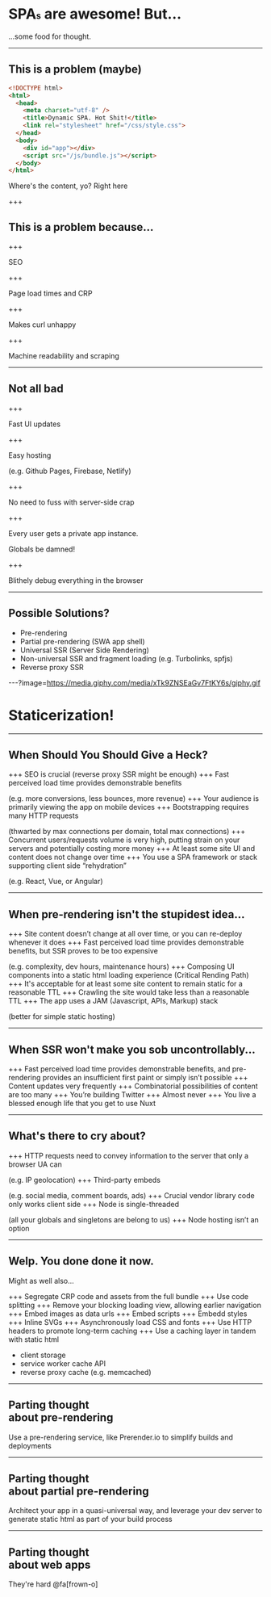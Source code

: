 <h1>SPA<span style="font-size: 60%">s</span> are awesome! But...</h1>

<span class="fragment">...some food for thought.</span>

<!-- 
<div style="position: relative">
<p style="position: absolute" class="fragment current-visible">persistent text<p>
<p style="position: absolute" class="fragment current-visible minimized-header">persistent text<p>
</div>
-->

---

## This is a problem (maybe)

```html
<!DOCTYPE html>
<html>
  <head>
    <meta charset="utf-8" />
    <title>Dynamic SPA. Hot Shit!</title>
    <link rel="stylesheet" href="/css/style.css">
  </head>
  <body>
    <div id="app"></div>
    <script src="/js/bundle.js"></script>
  </body>
</html>
```

<span class="code-presenting-annotation fragment current-only" data-code-focus="9">Where's the content, yo?</span>
<span class="code-presenting-annotation fragment current-only" data-code-focus="10">Right here</span>

+++

## This is a problem because...

+++

SEO

+++

Page load times and CRP

+++

Makes curl unhappy

+++

Machine readability and scraping

---

## Not all bad

+++

Fast UI updates

+++

Easy hosting

(e.g. Github Pages, Firebase, Netlify)

+++

No need to fuss with server-side crap

+++

Every user gets a private app instance.

Globals be damned!

+++

Blithely debug everything in the browser

---

## Possible Solutions?

<ul>
  <li class="fragment">Pre-rendering</li>
  <li class="fragment">Partial pre-rendering (SWA app shell)</li>
  <li class="fragment">Universal SSR (Server Side Rendering)</li>
  <li class="fragment">Non-universal SSR and fragment loading (e.g. Turbolinks, spfjs)</li>
  <li class="fragment">Reverse proxy SSR</li>
</ul>

---?image=https://media.giphy.com/media/xTk9ZNSEaGv7FtKY6s/giphy.gif

<h1 style class="flash">Staticerization!</h1>

---

## When Should You Should Give a Heck?

+++
SEO is crucial (reverse proxy SSR might be enough)
+++
Fast perceived load time provides demonstrable benefits 

(e.g. more conversions, less bounces, more revenue)
+++
Your audience is primarily viewing the app on mobile devices
+++
Bootstrapping requires many HTTP requests 

(thwarted by max connections per domain, total max connections)
+++
Concurrent users/requests volume is very high, putting strain on your servers and potentially costing more money
+++
At least some site UI and content does not change over time
+++
You use a SPA framework or stack supporting client side “rehydration”

(e.g. React, Vue, or Angular)

---

## When pre-rendering isn't the stupidest idea...

+++
Site content doesn’t change at all over time, or you can re-deploy whenever it does
+++
Fast perceived load time provides demonstrable benefits, but SSR proves to be too expensive 

(e.g. complexity, dev hours, maintenance hours)
+++
Composing UI components into a static html loading experience (Critical Rending Path)
+++
It's acceptable for at least some site content to remain static for a reasonable TTL
+++
Crawling the site would take less than a reasonable TTL
+++
The app uses a JAM (Javascript, APIs, Markup) stack

(better for simple static hosting)

---

## When SSR won't make you sob uncontrollably...

+++
Fast perceived load time provides demonstrable benefits, and pre-rendering provides an insufficient first paint or simply isn’t possible
+++
Content updates very frequently
+++
Combinatorial possibilities of content are too many
+++
You’re building Twitter
+++
Almost never
+++
You live a blessed enough life that you get to use Nuxt

---

## What's there to cry about?

+++
HTTP requests need to convey information to the server that only a browser UA can 

(e.g. IP geolocation)
+++
Third-party embeds 

(e.g. social media, comment boards, ads)
+++
Crucial vendor library code only works client side
+++
Node is single-threaded

(all your globals and singletons are belong to us)
+++
Node hosting isn’t an option

---

## Welp. You done done it now.

<p class="fragment">Might as well also...</p>

+++
Segregate CRP code and assets from the full bundle
+++
Use code splitting
+++
Remove your blocking loading view, allowing earlier navigation
+++
Embed images as data urls
+++
Embed scripts
+++
Embedd styles
+++
Inline SVGs
+++
Asynchronously load CSS and fonts
+++
Use HTTP headers to promote long-term caching
+++
Use a caching layer in tandem with static html

- client storage
- service worker cache API
- reverse proxy cache (e.g. memcached)

---

<h2>Parting thought <br/>about pre-rendering</h2>

<p class="fragment">Use a pre-rendering service, like Prerender.io to simplify builds and deployments</p>

---

<h2>Parting thought <br/>about partial pre-rendering</h2>

<p class="fragment">Architect your app in a quasi-universal way, and leverage your dev server to generate static html as part of your build process</p>

---

<h2>Parting thought <br/>about web apps</h2>

<p class="fragment">They're hard @fa[frown-o]</p>